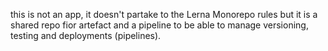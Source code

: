 this is not an app, it doesn't partake to the Lerna Monorepo rules but it is a shared repo fior artefact and a pipeline to be able to manage versioning, testing and deployments (pipelines).